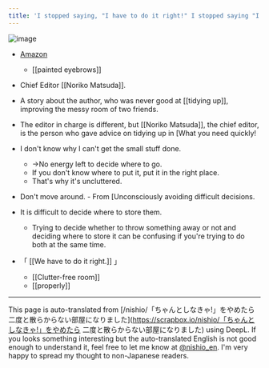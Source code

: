 ```yaml
---
title: 'I stopped saying, "I have to do it right!" I stopped saying "I have to do it right!" and my room was never cluttered again.'
---
```


![image](https://gyazo.com/c84b2441fe1106d65df45f84a63bc3c5/thumb/1000)
- [Amazon](https://amzn.to/2QVkiOy)
    - [[painted eyebrows]]
- Chief Editor [[Noriko Matsuda]].

- A story about the author, who was never good at [[tidying up]], improving the messy room of two friends.
- The editor in charge is different, but [[Noriko Matsuda]], the chief editor, is the person who gave advice on tidying up in [What you need quickly!

- I don't know why I can't get the small stuff done.
    - →No energy left to decide where to go.
    - If you don't know where to put it, put it in the right place.
    - That's why it's uncluttered.

- Don't move around.
        - From [Unconsciously avoiding difficult decisions.

- It is difficult to decide where to store them.
    - Trying to decide whether to throw something away or not and deciding where to store it can be confusing if you're trying to do both at the same time.

- 「 [[We have to do it right.]] 」
    - [[Clutter-free room]]
    - [[properly]]

---
This page is auto-translated from [/nishio/「ちゃんとしなきゃ!」をやめたら 二度と散らからない部屋になりました](https://scrapbox.io/nishio/「ちゃんとしなきゃ!」をやめたら 二度と散らからない部屋になりました) using DeepL. If you looks something interesting but the auto-translated English is not good enough to understand it, feel free to let me know at [@nishio_en](https://twitter.com/nishio_en). I'm very happy to spread my thought to non-Japanese readers.